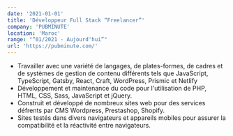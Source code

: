 ```yaml
---
date: '2021-01-01'
title: 'Développeur Full Stack “Freelancer”'
company: 'PUBMINUTE'
location: 'Maroc'
range: "“01/2021 - Aujourd'hui”"
url: 'https://pubminute.com/'
---
```


- Travailler avec une variété de langages, de plates-formes, de cadres et de systèmes de gestion de contenu différents tels que JavaScript, TypeScript, Gatsby, React, Craft, WordPress, Prismic et Netlify
- Développement et maintenance du code pour l'utilisation de PHP, HTML, CSS, Sass, JavaScript et jQuery.
- Construit et développé de nombreux sites web pour des services défrents par CMS Wordpress, Prestashop, Shopify.
- Sites testés dans divers navigateurs et appareils mobiles pour assurer la compatibilité et la réactivité entre navigateurs.
